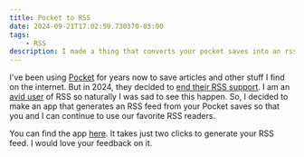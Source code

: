 ```yaml
---
title: Pocket to RSS
date: 2024-09-21T17:02:59.730370-05:00
tags:
    - RSS
description: I made a thing that converts your pocket saves into an rss feed
---
```


I've been using [Pocket](https://getpocket.com/) for years now to save articles and other stuff I find on the internet. But in 2024, they decided to [end their RSS support](https://www.reddit.com/r/firefox/comments/1czso6p/pockets_rss_feeds_have_been_discontinued/). I am an [avid user](https://dhariri.com/blog/rss-setup/) of RSS so naturally I was sad to see this happen. So, I decided to make an app that generates an RSS feed from your Pocket saves so that you and I can continue to use our favorite RSS readers.

You can find the app [here](https://pocket-rss.com). It takes just two clicks to generate your RSS feed. I would love your feedback on it.
